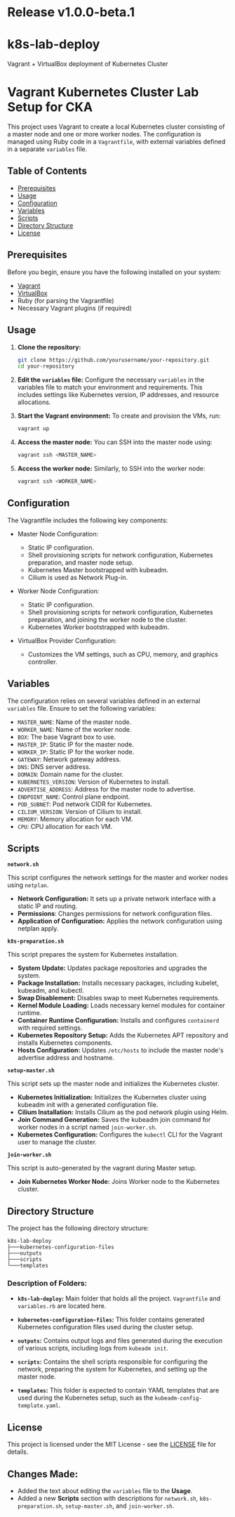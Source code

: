# Release v1.0.0-beta.1

# k8s-lab-deploy
Vagrant + VirtualBox deployment of Kubernetes Cluster

# Vagrant Kubernetes Cluster Lab Setup for CKA 

This project uses Vagrant to create a local Kubernetes cluster consisting of a master node and one or more worker nodes. The configuration is managed using Ruby code in a `Vagrantfile`, with external variables defined in a separate `variables` file.

## Table of Contents
- [Prerequisites](#prerequisites)
- [Usage](#usage)
- [Configuration](#configuration)
- [Variables](#variables)
- [Scripts](#scripts)
- [Directory Structure](#directory-structure)
- [License](#license)

## Prerequisites

Before you begin, ensure you have the following installed on your system:

- [Vagrant](https://www.vagrantup.com/downloads)
- [VirtualBox](https://www.virtualbox.org/wiki/Downloads)
- Ruby (for parsing the Vagrantfile)
- Necessary Vagrant plugins (if required)

## Usage

1. **Clone the repository:**
   ```bash
   git clone https://github.com/yourusername/your-repository.git
   cd your-repository
   ```

2. **Edit the `variables` file:** Configure the necessary `variables` in the variables file to match your environment and requirements. This includes settings like Kubernetes version, IP addresses, and resource allocations.

3. **Start the Vagrant environment:** To create and provision the VMs, run:
   ```bash
   vagrant up
   ```

4. **Access the master node:** You can SSH into the master node using:
   ```bash
   vagrant ssh <MASTER_NAME>
   ```

5. **Access the worker node:** Similarly, to SSH into the worker node:
   ```bash
   vagrant ssh <WORKER_NAME>
   ```

## Configuration

The Vagrantfile includes the following key components:

- Master Node Configuration:
    - Static IP configuration.
    - Shell provisioning scripts for network configuration, Kubernetes preparation, and master node setup.
    - Kubernetes Master bootstrapped with kubeadm.
    - Cilium is used as Network Plug-in.

- Worker Node Configuration:
    - Static IP configuration.
    - Shell provisioning scripts for network configuration, Kubernetes preparation, and joining the worker node to the cluster.
    - Kubernetes Worker bootstrapped with kubeadm.

- VirtualBox Provider Configuration:
    - Customizes the VM settings, such as CPU, memory, and graphics controller.

## Variables

The configuration relies on several variables defined in an external `variables` file. Ensure to set the following variables:

- `MASTER_NAME`: Name of the master node.
- `WORKER_NAME`: Name of the worker node.
- `BOX`: The base Vagrant box to use.
- `MASTER_IP`: Static IP for the master node.
- `WORKER_IP`: Static IP for the worker node.
- `GATEWAY`: Network gateway address.
- `DNS`: DNS server address.
- `DOMAIN`: Domain name for the cluster.
- `KUBERNETES_VERSION`: Version of Kubernetes to install.
- `ADVERTISE_ADDRESS`: Address for the master node to advertise.
- `ENDPOINT_NAME`: Control plane endpoint.
- `POD_SUBNET`: Pod network CIDR for Kubernetes.
- `CILIUM_VERSION`: Version of Cilium to install.
- `MEMORY`: Memory allocation for each VM.
- `CPU`: CPU allocation for each VM.

## Scripts

**`network.sh`**

This script configures the network settings for the master and worker nodes using `netplan`.

- **Network Configuration:** It sets up a private network interface with a static IP and routing.
- **Permissions**: Changes permissions for network configuration files.
- **Application of Configuration:** Applies the network configuration using netplan apply.

**`k8s-preparation.sh`**

This script prepares the system for Kubernetes installation.

- **System Update:** Updates package repositories and upgrades the system.
- **Package Installation:** Installs necessary packages, including kubelet, kubeadm, and kubectl.
- **Swap Disablement:** Disables swap to meet Kubernetes requirements.
- **Kernel Module Loading:** Loads necessary kernel modules for container runtime.
- **Container Runtime Configuration:** Installs and configures `containerd` with required settings.
- **Kubernetes Repository Setup:** Adds the Kubernetes APT repository and installs Kubernetes components.
- **Hosts Configuration:** Updates `/etc/hosts` to include the master node's advertise address and hostname.

**`setup-master.sh`**

This script sets up the master node and initializes the Kubernetes cluster.

- **Kubernetes Initialization:** Initializes the Kubernetes cluster using kubeadm init with a generated configuration file.
- **Cilium Installation:** Installs Cilium as the pod network plugin using Helm.
- **Join Command Generation:** Saves the kubeadm join command for worker nodes in a script named `join-worker.sh`.
- **Kubernetes Configuration:** Configures the `kubectl` CLI for the Vagrant user to manage the cluster.

**`join-worker.sh`**

This script is auto-generated by the vagrant during Master setup.

- **Join Kubernetes Worker Node:** Joins Worker node to the Kubernetes cluster.

## Directory Structure
The project has the following directory structure:

    k8s-lab-deploy
    ├───kubernetes-configuration-files
    ├───outputs
    ├───scripts
    └───templates
    
### Description of Folders:
- **`k8s-lab-deploy`:** Main folder that holds all the project. `Vagrantfile` and `variables.rb` are located here.

- **`kubernetes-configuration-files`:** This folder contains generated Kubernetes configuration files used during the cluster setup.

- **`outputs`:** Contains output logs and files generated during the execution of various scripts, including logs from `kubeadm init`.

- **`scripts`:** Contains the shell scripts responsible for configuring the network, preparing the system for Kubernetes, and setting up the master node.

- **`templates`:** This folder is expected to contain YAML templates that are used during the Kubernetes setup, such as the `kubeadm-config-template.yaml`.

## License

This project is licensed under the MIT License - see the [LICENSE](LICENSE) file for details.

## Changes Made:

- Added the text about editing the `variables` file to the **Usage**.
- Added a new **Scripts** section with descriptions for `network.sh`, `k8s-preparation.sh`, `setup-master.sh`, and `join-worker.sh`.